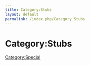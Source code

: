 ```yaml
---
title: Category:Stubs
layout: default
permalink: /index.php/Category_Stubs
---
```


# Category:Stubs

[Category:Special](Category_Special)